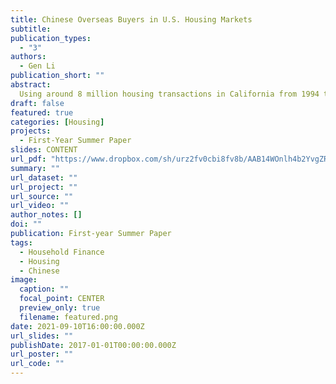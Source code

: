 ```yaml
---
title: Chinese Overseas Buyers in U.S. Housing Markets
subtitle: 
publication_types:
  - "3"
authors:
  - Gen Li
publication_short: ""
abstract: 
  Using around 8 million housing transactions in California from 1994 to 2017, I find that Chinese overseas buyers (COB) earn 4.5% lower returns than other cash buyers, controlling for market timing and location factors. The large gap in housing returns is driven by purchase prices instead of sale prices. Controlling cash payment benefits, property, and market timing, COB will pay 8-12% higher prices than other cash buyers. By implementing DID event study and two-way fixed effects DID models, I find that 10% overpayment can be explained by the lack of investment opportunities arising from home-purchase restrictions in China. The remaining overpayment can be due to cultural differences. Combining IV and DID estimation, I explore the influence of COBs on U.S. local housing prices.
draft: false
featured: true
categories: [Housing]
projects:
  - First-Year Summer Paper
slides: CONTENT
url_pdf: "https://www.dropbox.com/sh/urz2fv0cbi8fv8b/AAB14WOnlh4b2YvgZRS0t_tIa?dl=0"
summary: ""
url_dataset: ""
url_project: ""
url_source: ""
url_video: ""
author_notes: []
doi: ""
publication: First-year Summer Paper
tags:
  - Household Finance
  - Housing
  - Chinese
image:
  caption: ""
  focal_point: CENTER
  preview_only: true
  filename: featured.png
date: 2021-09-10T16:00:00.000Z
url_slides: ""
publishDate: 2017-01-01T00:00:00.000Z
url_poster: ""
url_code: ""
---
```

